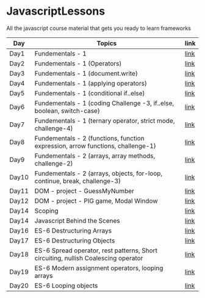 # JavascriptLessons
All the javascript course material that gets you ready to learn frameworks

| Day | Topics | link |
|-----|--------|------|
| Day1 | Fundementals - 1 | [link](https://github.com/suchi-291/JavascriptLessons/tree/3d0f60e6e870fdc52ddfad813e774527ce3f00a3/day1) |
| Day2 | Fundementals - 1 (Operators) | [link](https://github.com/suchi-291/JavascriptLessons/tree/3d0f60e6e870fdc52ddfad813e774527ce3f00a3/day2) |
| Day3 | Fundementals - 1 (document.write) | [link](https://github.com/suchi-291/JavascriptLessons/tree/3d0f60e6e870fdc52ddfad813e774527ce3f00a3/day3) |
| Day4 | Fundementals - 1 (applying operators) | [link](https://github.com/suchi-291/JavascriptLessons/tree/3d0f60e6e870fdc52ddfad813e774527ce3f00a3/day4) |
| Day5 | Fundementals - 1 (conditional if..else) |[link](https://github.com/suchi-291/JavascriptLessons/tree/3d0f60e6e870fdc52ddfad813e774527ce3f00a3/day5) |
| Day6 | Fundementals - 1 (coding Challenge -3, if..else, boolean, switch-case) |[link](https://github.com/suchi-291/JavascriptLessons/tree/3d0f60e6e870fdc52ddfad813e774527ce3f00a3/day6) |
| Day7 | Fundementals - 1 (ternary operator, strict mode, challenge-4) |[link](https://github.com/suchi-291/JavascriptLessons/tree/3d0f60e6e870fdc52ddfad813e774527ce3f00a3/day7) |
| Day8 | Fundementals - 2 (functions, function expression, arrow functions, challenge-1) | [link](https://github.com/suchi-291/JavascriptLessons/tree/3d0f60e6e870fdc52ddfad813e774527ce3f00a3/day8) |
| Day9 | Fundementals - 2 (arrays, array methods, challenge-2) |[link](https://github.com/suchi-291/JavascriptLessons/tree/3d0f60e6e870fdc52ddfad813e774527ce3f00a3/day9) |
| Day10 | Fundementals - 2 (arrays, objects, for-loop, continue, break, challenge-3) |[link](https://github.com/suchi-291/JavascriptLessons/tree/3d0f60e6e870fdc52ddfad813e774527ce3f00a3/day10) |
| Day11 | DOM - project - GuessMyNumber |[link](https://github.com/suchi-291/JavascriptLessons/tree/3d0f60e6e870fdc52ddfad813e774527ce3f00a3/day11) |
| Day12 | DOM - project - PIG game, Modal Window |[link](https://github.com/suchi-291/JavascriptLessons/tree/3d0f60e6e870fdc52ddfad813e774527ce3f00a3/day12) |
| Day14 | Scoping |[link](https://github.com/suchi-291/JavascriptLessons/tree/3d0f60e6e870fdc52ddfad813e774527ce3f00a3/day14) |
| Day14 | Javascript Behind the Scenes |[link](https://github.com/suchi-291/JavascriptLessons/tree/3d0f60e6e870fdc52ddfad813e774527ce3f00a3/day15) |
| Day16 | ES-6 Destructuring Arrays |[link](https://github.com/suchi-291/JavascriptLessons/tree/3d0f60e6e870fdc52ddfad813e774527ce3f00a3/day16) |
| Day17 | ES-6 Destructuring Objects |[link](https://github.com/suchi-291/JavascriptLessons/tree/3d0f60e6e870fdc52ddfad813e774527ce3f00a3/day17) |
| Day18 | ES-6 Spread operator, rest patterns, Short circuiting, nullish Coalescing operator |[link](https://github.com/suchi-291/JavascriptLessons/tree/3d0f60e6e870fdc52ddfad813e774527ce3f00a3/day18)|
| Day19 | ES-6 Modern assignment operators, looping arrays |[link](https://github.com/suchi-291/JavascriptLessons/tree/3d0f60e6e870fdc52ddfad813e774527ce3f00a3/day19-DataStructures%2CModernOperators%2CStrings) |
| Day20 |  ES-6 Looping objects|[link](https://github.com/suchi-291/JavascriptLessons/tree/3d0f60e6e870fdc52ddfad813e774527ce3f00a3/day20-DataStructuresModernOperatorsStrings) |

